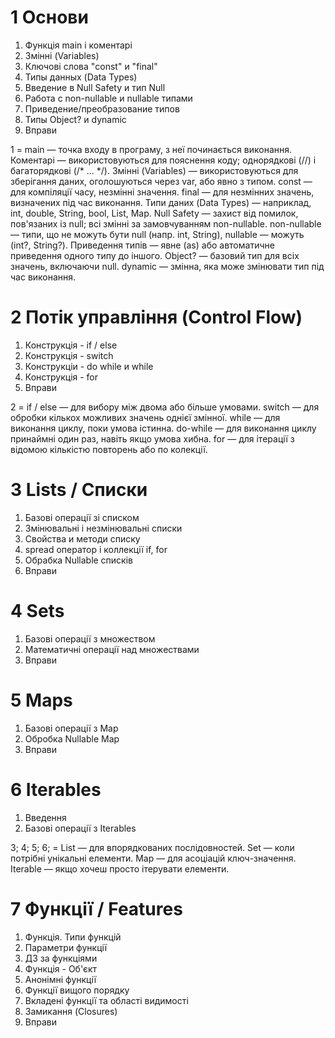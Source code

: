 # 1 Основи
1. Функція main і коментарі
2. Змінні (Variables)
3. Ключові слова "const" и "final"
4. Типы данных (Data Types)
5. Введение в Null Safety и тип Null
6. Работа с non-nullable и nullable типами
7. Приведение/преобразование типов
8. Типы Object? и dynamic
9. Вправи

1 = main — точка входу в програму, з неї починається виконання.
    Коментарі — використовуються для пояснення коду; однорядкові (//) і багаторядкові (/* ... */).
    Змінні (Variables) — використовуються для зберігання даних, оголошуються через var, або явно з типом.
    const — для компіляції часу, незмінні значення.
    final — для незмінних значень, визначених під час виконання.
    Типи даних (Data Types) — наприклад, int, double, String, bool, List, Map.
    Null Safety — захист від помилок, пов'язаних із null; всі змінні за замовчуванням non-nullable.
    non-nullable — типи, що не можуть бути null (напр. int, String), nullable — можуть (int?, String?).
    Приведення типів — явне (as) або автоматичне приведення одного типу до іншого.
    Object? — базовий тип для всіх значень, включаючи null.
    dynamic — змінна, яка може змінювати тип під час виконання.

# 2 Потік управління (Control Flow)
1. Конструкція - if / else
2. Конструкція - switch
3. Конструкціи - do while и while
4. Конструкція - for
5. Вправи

2 = if / else — для вибору між двома або більше умовами.
       switch — для обробки кількох можливих значень однієї змінної.
       while — для виконання циклу, поки умова істинна.
       do-while — для виконання циклу принаймні один раз, навіть якщо умова хибна.
       for — для ітерації з відомою кількістю повторень або по колекції.

# 3 Lists / Списки
1. Базові операції зі списком
2. Змінювальні і незмінювальні списки
3. Свойства и методи списку
4. spread оператор і коллекції if, for
5. Обрабка Nullable списків
6. Вправи

# 4 Sets
1. Базові операції з множеством
2. Математичні операції над множествами
3. Вправи

# 5 Maps
1. Базові операції з Map
2. Обробка Nullable Map
3. Вправи

# 6 Iterables
1. Введення
2. Базові операції з Iterables

3; 4; 5; 6; = List — для впорядкованих послідовностей.
              Set — коли потрібні унікальні елементи.
              Map — для асоціацій ключ-значення.
              Iterable — якщо хочеш просто ітерувати елементи.

# 7 Функції / Features
1. Функція. Типи функцій
2. Параметри функції
3. ДЗ за функціями
4. Функція - Об'єкт
5. Анонімні функції
6. Функції вищого порядку
7. Вкладені функції та області видимості
8. Замикання (Closures)
9. Вправи
